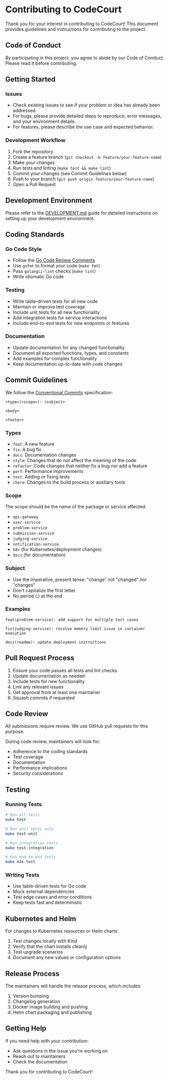 # Contributing to CodeCourt

Thank you for your interest in contributing to CodeCourt! This document provides guidelines and instructions for contributing to the project.

## Code of Conduct

By participating in this project, you agree to abide by our Code of Conduct. Please read it before contributing.

## Getting Started

### Issues

- Check existing issues to see if your problem or idea has already been addressed.
- For bugs, please provide detailed steps to reproduce, error messages, and your environment details.
- For features, please describe the use case and expected behavior.

### Development Workflow

1. Fork the repository
2. Create a feature branch (`git checkout -b feature/your-feature-name`)
3. Make your changes
4. Run tests and linting (`make test && make lint`)
5. Commit your changes (see Commit Guidelines below)
6. Push to your branch (`git push origin feature/your-feature-name`)
7. Open a Pull Request

## Development Environment

Please refer to the [DEVELOPMENT.md](DEVELOPMENT.md) guide for detailed instructions on setting up your development environment.

## Coding Standards

### Go Code Style

- Follow the [Go Code Review Comments](https://github.com/golang/go/wiki/CodeReviewComments)
- Use `gofmt` to format your code (`make fmt`)
- Pass `golangci-lint` checks (`make lint`)
- Write idiomatic Go code

### Testing

- Write table-driven tests for all new code
- Maintain or improve test coverage
- Include unit tests for all new functionality
- Add integration tests for service interactions
- Include end-to-end tests for new endpoints or features

### Documentation

- Update documentation for any changed functionality
- Document all exported functions, types, and constants
- Add examples for complex functionality
- Keep documentation up-to-date with code changes

## Commit Guidelines

We follow the [Conventional Commits](https://www.conventionalcommits.org/) specification:

```
<type>(<scope>): <subject>

<body>

<footer>
```

### Types

- `feat`: A new feature
- `fix`: A bug fix
- `docs`: Documentation changes
- `style`: Changes that do not affect the meaning of the code
- `refactor`: Code changes that neither fix a bug nor add a feature
- `perf`: Performance improvements
- `test`: Adding or fixing tests
- `chore`: Changes to the build process or auxiliary tools

### Scope

The scope should be the name of the package or service affected:

- `api-gateway`
- `user-service`
- `problem-service`
- `submission-service`
- `judging-service`
- `notification-service`
- `k8s` (for Kubernetes/deployment changes)
- `docs` (for documentation)

### Subject

- Use the imperative, present tense: "change" not "changed" nor "changes"
- Don't capitalize the first letter
- No period (.) at the end

### Examples

```
feat(problem-service): add support for multiple test cases

fix(judging-service): resolve memory limit issue in container execution

docs(readme): update deployment instructions
```

## Pull Request Process

1. Ensure your code passes all tests and lint checks
2. Update documentation as needed
3. Include tests for new functionality
4. Link any relevant issues
5. Get approval from at least one maintainer
6. Squash commits if requested

## Code Review

All submissions require review. We use GitHub pull requests for this purpose.

During code review, maintainers will look for:

- Adherence to the coding standards
- Test coverage
- Documentation
- Performance implications
- Security considerations

## Testing

### Running Tests

```bash
# Run all tests
make test

# Run unit tests only
make test-unit

# Run integration tests
make test-integration

# Run end-to-end tests
make e2e-test
```

### Writing Tests

- Use table-driven tests for Go code
- Mock external dependencies
- Test edge cases and error conditions
- Keep tests fast and deterministic

## Kubernetes and Helm

For changes to Kubernetes resources or Helm charts:

1. Test changes locally with Kind
2. Verify that the chart installs cleanly
3. Test upgrade scenarios
4. Document any new values or configuration options

## Release Process

The maintainers will handle the release process, which includes:

1. Version bumping
2. Changelog generation
3. Docker image building and pushing
4. Helm chart packaging and publishing

## Getting Help

If you need help with your contribution:

- Ask questions in the issue you're working on
- Reach out to maintainers
- Check the documentation

Thank you for contributing to CodeCourt!
